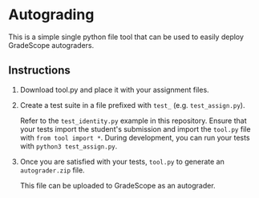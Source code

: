 # Autograding

This is a simple single python file tool that can be used to easily deploy GradeScope autograders.

## Instructions

1. Download tool.py and place it with your assignment files.
2. Create a test suite in a file prefixed with `test_` (e.g. `test_assign.py`).

    Refer to the `test_identity.py` example in this repository.
    Ensure that your tests import the student's submission and import the `tool.py` file with `from tool import *`.
    During development, you can run your tests with `python3 test_assign.py`.

3. Once you are satisfied with your tests, `tool.py` to generate an `autograder.zip` file.

    This file can be uploaded to GradeScope as an autograder.


